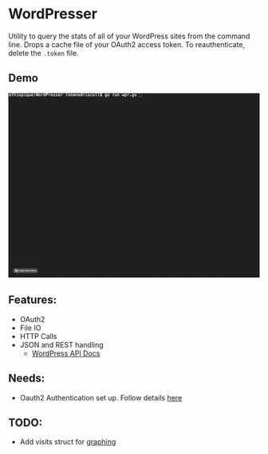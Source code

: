# WordPresser

Utility to query the stats of all of your WordPress sites from the command line. Drops a cache file of your OAuth2 access token. To reauthenticate, delete the `.token` file.

## Demo
![WordPresser In Action](https://raw.githubusercontent.com/RonanOD/WordPresser/main/img/demo.gif)

## Features:
 * OAuth2
 * File IO
 * HTTP Calls
 * JSON and REST handling
   * [WordPress API Docs](https://developer.wordpress.com/docs/api/)


## Needs:
 * Oauth2 Authentication set up. Follow details [here](https://developer.wordpress.com/docs/oauth2/)

## TODO:
 * Add visits struct for [graphing](https://github.com/gizak/termui)